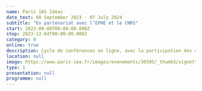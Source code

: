 ```yaml
---
name: Paris IAS Ideas
date_text: 08 September 2023 - 07 July 2024
subtitle: "En partenariat avec l’EPHE et le CNRS"
start: 2023-09-08T00:00:00.000Z
stop: 2023-12-04T00:00:00.000Z
category: 0
online: true
description: Cycle de conférences en ligne, avec la participation des chercheurs en résidence d'écriture
location: null
image: https://www.paris-iea.fr/images/evenements/30395/_thumb3/vignette-generique-site-web-verticale.png
type: 1
presentation: null
programme: null
---
```

